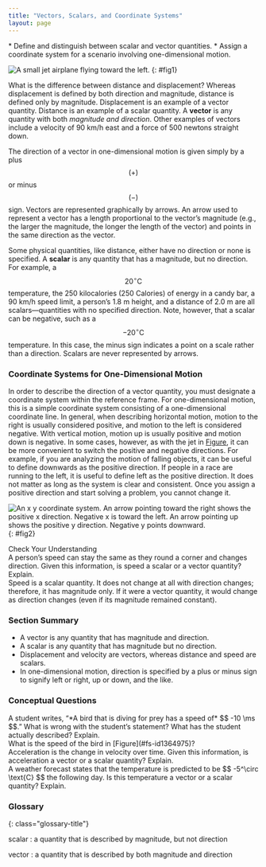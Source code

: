 ```yaml
---
title: "Vectors, Scalars, and Coordinate Systems"
layout: page
---
```


<div class="abstract" markdown="1">
* Define and distinguish between scalar and vector quantities.
* Assign a coordinate system for a scenario involving one-dimensional motion.

</div>

![A small jet airplane flying toward the left.](../resources/Figure_02_02_00.jpg "The motion of this Eclipse Concept jet can be described in terms of the
distance it has traveled (a scalar quantity) or its displacement in a
specific direction (a vector quantity). In order to specify the direction of
motion, its displacement must be described based on a coordinate system. In this case, it may be convenient to choose motion toward the left as positive motion (it is the forward direction for the plane), although in many cases, the \(x\)-coordinate runs from left to right, with motion to the right as positive and motion to the left as negative. (credit: Armchair Aviator, Flickr)")
{: #fig1}

What is the difference between distance and displacement? Whereas displacement
is defined by both direction and magnitude, distance is defined only by
magnitude. Displacement is an example of a vector quantity. Distance
is an example of a scalar quantity. A
**vector** is any quantity with both
*magnitude and direction*. Other examples of vectors include a velocity of 90
km/h east and a force of 500 newtons straight down.

The direction of a vector in one-dimensional motion is given simply by a plus
$$ \left(+\right) $$ or minus $$ \left(-\right) $$ sign. Vectors are represented
graphically by arrows. An arrow used to represent a vector has a length
proportional to the vector’s magnitude (e.g., the larger the magnitude, the
longer the length of the vector) and points in the same direction as the vector.

Some physical quantities, like distance, either have no direction or none is
specified. A **scalar** is any
quantity that has a magnitude, but no direction. For example, a $$ 20^\circ
\text{C} $$ temperature, the 250 kilocalories (250 Calories) of energy in a
candy bar, a 90 km/h speed limit, a person’s 1.8 m height, and a distance of 2.0
m are all scalars—quantities with no specified direction. Note, however, that a
scalar can be negative, such as a $$ -20^\circ \text{C} $$ temperature. In this
case, the minus sign indicates a point on a scale rather than a direction.
Scalars are never represented by arrows.

### Coordinate Systems for One-Dimensional Motion

In order to describe the direction of a vector quantity, you must designate a
coordinate system within the reference frame. For one-dimensional motion, this
is a simple coordinate system consisting of a one-dimensional coordinate line.
In general, when describing horizontal motion, motion to the right is usually
considered positive, and motion to the left is considered negative. With
vertical motion, motion up is usually positive and motion down is negative. In
some cases, however, as with the jet in [Figure](#fig1), it
can be more convenient to switch the positive and negative directions. For
example, if you are analyzing the motion of falling objects, it can be useful to
define downwards as the positive direction. If people in a race are running to
the left, it is useful to define left as the positive direction. It does not
matter as long as the system is clear and consistent. Once you assign a positive
direction and start solving a problem, you cannot change it.

![An x y coordinate system. An arrow pointing toward the
right shows the
positive x direction. Negative x is toward the left. An arrow
pointing up
shows the positive y direction.
Negative y points downward.](../resources/Figure_02_02_00b.jpg "
It is usually convenient to consider motion
upward or to the right as positive ( + )and motion downward or to the left as
negative (-).")
{: #fig2}

<div class="exercise" data-element-type="check-understanding" data-label="">
<div class="title">
Check Your Understanding
</div>
<div class="problem" markdown="1">
A person’s speed can stay the same as they round a corner and changes direction.
Given this information, is speed a scalar or a vector quantity? Explain.

</div>
<div class="solution" markdown="1">
Speed is a scalar quantity. It does not change at all with direction changes; therefore, it has magnitude only. If it were a vector quantity, it would change as direction changes (even if its magnitude remained constant).

</div>
</div>

### Section Summary

* A vector is any quantity that has magnitude and
  direction.
* A scalar is any quantity that has magnitude but no
  direction.
* Displacement and velocity are vectors, whereas
  distance and speed are scalars.
* In one-dimensional motion, direction is specified
  by a plus or minus sign to signify left or right, up or down, and the like.

### Conceptual Questions

<div class="exercise" data-element-type="conceptual-questions">
<div class="problem" markdown="1">
A student writes, “*A bird that is diving for prey has a speed of*
$$ -10  \ms $$.” What is wrong with the student’s statement?
What has the student actually described? Explain.
</div>
</div>

<div class="exercise" data-element-type="conceptual-questions">
<div class="problem" markdown="1">
What is the speed of the bird in [Figure](#fs-id1364975)?
</div>
</div>

<div class="exercise" data-element-type="conceptual-questions">
<div class="problem" markdown="1">
Acceleration is the change in velocity over time.
Given this information, is acceleration a vector or a scalar quantity? Explain.
</div>
</div>

<div class="exercise" data-element-type="conceptual-questions">
<div class="problem" markdown="1">
A weather forecast states that the temperature is predicted to be
$$ -5^\circ \text{C} $$ the following day. Is this temperature a
vector or a scalar quantity? Explain.
</div>
</div>

<div class="glossary" markdown="1">

### Glossary
{: class="glossary-title"}

scalar
: a quantity that is described by magnitude, but not direction

vector
: a quantity that is described by both magnitude and direction

</div>
